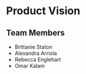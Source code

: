 # Product Vision



## Team Members
* Brittanie Staton
* Alexandra Arriola
* Rebecca Englehart
* Omar Kalam

